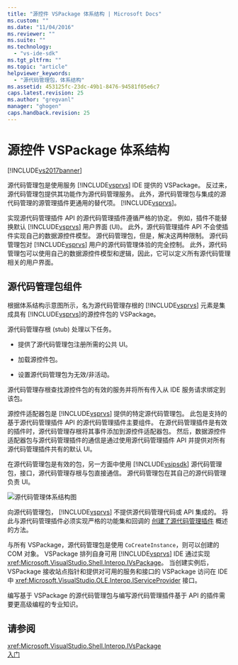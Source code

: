```yaml
---
title: "源控件 VSPackage 体系结构 | Microsoft Docs"
ms.custom: ""
ms.date: "11/04/2016"
ms.reviewer: ""
ms.suite: ""
ms.technology: 
  - "vs-ide-sdk"
ms.tgt_pltfrm: ""
ms.topic: "article"
helpviewer_keywords: 
  - "源代码管理包，体系结构"
ms.assetid: 453125fc-23dc-49b1-8476-94581f05e6c7
caps.latest.revision: 25
ms.author: "gregvanl"
manager: "ghogen"
caps.handback.revision: 25
---
```

# 源控件 VSPackage 体系结构
[!INCLUDE[vs2017banner](../../code-quality/includes/vs2017banner.md)]

源代码管理包是使用服务 [!INCLUDE[vsprvs](../../code-quality/includes/vsprvs_md.md)] IDE 提供的 VSPackage。  反过来，源代码管理包提供其功能作为源代码管理服务。  此外，源代码管理包与集成的源代码管理的源管理插件更通用的替代项。 [!INCLUDE[vsprvs](../../code-quality/includes/vsprvs_md.md)]。  
  
 实现源代码管理插件 API 的源代码管理插件遵循严格的协定。  例如，插件不能替换默认 [!INCLUDE[vsprvs](../../code-quality/includes/vsprvs_md.md)] 用户界面 \(UI\)。  此外，源代码管理插件 API 不会使插件实现自己的数据源控件模型。  源代码管理包，但是，解决这两种限制。  源代码管理包对 [!INCLUDE[vsprvs](../../code-quality/includes/vsprvs_md.md)] 用户的源代码管理体验的完全控制。  此外，源代码管理包可以使用自己的数据源控件模型和逻辑，因此，它可以定义所有源代码管理相关的用户界面。  
  
## 源代码管理包组件  
 根据体系结构示意图所示，名为源代码管理存根的 [!INCLUDE[vsprvs](../../code-quality/includes/vsprvs_md.md)] 元素是集成具有 [!INCLUDE[vsprvs](../../code-quality/includes/vsprvs_md.md)]的源控件包的 VSPackage。  
  
 源代码管理存根 \(stub\) 处理以下任务。  
  
-   提供了源代码管理包注册所需的公共 UI。  
  
-   加载源控件包。  
  
-   设置源代码管理包为无效\/非活动。  
  
 源代码管理存根查找源控件包的有效的服务并将所有传入从 IDE 服务请求绑定到该包。  
  
 源控件适配器包是 [!INCLUDE[vsprvs](../../code-quality/includes/vsprvs_md.md)] 提供的特定源代码管理包。  此包是支持的基于源代码管理插件 API 的源代码管理插件主要组件。  在源代码管理插件是有效的插件时，源代码管理存根将其事件添加到源控件适配器包。  然后，数据源控件适配器包与源代码管理插件的通信是通过使用源代码管理插件 API 并提供对所有源代码管理插件共有的默认 UI。  
  
 在源代码管理包是有效的包，另一方面中使用 [!INCLUDE[vsipsdk](../../extensibility/includes/vsipsdk_md.md)] 源代码管理包，接口，源代码管理存根与包直接通信。  源代码管理包在其自己的源代码管理负责 UI。  
  
 ![源代码管理体系结构图](~/extensibility/internals/media/vsipsccarch.gif "VSIPSCCArch")  
  
 向源代码管理包， [!INCLUDE[vsprvs](../../code-quality/includes/vsprvs_md.md)] 不提供源代码管理代码或 API 集成的。  将此与源代码管理插件必须实现严格的功能集和回调的 [创建了源代码管理插件](../../extensibility/internals/creating-a-source-control-plug-in.md) 概述的方法。  
  
 与所有 VSPackage，源代码管理包是使用 `CoCreateInstance`，则可以创建的 COM 对象。  VSPackage 排列自身可用 [!INCLUDE[vsprvs](../../code-quality/includes/vsprvs_md.md)] IDE 通过实现 <xref:Microsoft.VisualStudio.Shell.Interop.IVsPackage>。  当创建实例后， VSPackage 接收站点指针和提供对可用的服务和接口的 VSPackage 访问在 IDE 中 <xref:Microsoft.VisualStudio.OLE.Interop.IServiceProvider> 接口。  
  
 编写基于 VSPackage 的源代码管理包与编写源代码管理插件基于 API 的插件需要更高级编程的专业知识。  
  
## 请参阅  
 <xref:Microsoft.VisualStudio.Shell.Interop.IVsPackage>   
 [入门](../../extensibility/internals/getting-started-with-source-control-vspackages.md)